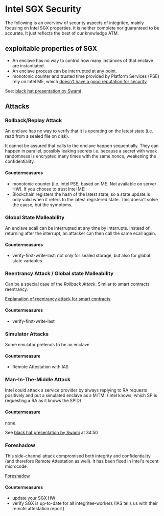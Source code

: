 # Intel SGX Security

The following is an overview of security aspects of integritee, mainly focusing on Intel SGX properties. It is neither complete nor guaranteed to be accurate. It just reflects the best of our knowledge ATM.

## exploitable properties of SGX

* An enclave has no way to control how many instances of that enclave are instantiated.
* An enclave process can be interrupted at any point.
* monotonic counter and trusted time provided by Platform Services (PSE) rely on Intel ME, which [doesn't have a good reputation for security](https://en.wikipedia.org/wiki/Intel_Management_Engine#Security_vulnerabilities).

See: [black hat presentation by Swami](https://youtu.be/0ZxBO3vLB-A)

## Attacks

### Rollback/Replay Attack

An enclave has no way to verify that it is operating on the latest state (i.e. read from a sealed file on disk).

It cannot be assured that calls to the enclave happen sequentially. They can happen in parallel, possibly leaking secrets i.e. because a secret with weak randomness is encrypted many times with the same nonce, weakening the confidentiality.

#### Countermeasures

* monotonic counter (i.e. Intel PSE, based on ME. Not available on server HW). If you choose to trust Intel ME!
* Blockchain registers the hash of the latest state, so a state update is only valid when it refers to the latest registered state. This doesn't solve the cause, but the symptoms.

### Global State Malleability
An enclave ecall can be interrupted at any time by interrupts. Instead of returning after the interrupt, an attacker can then call the same ecall again.

#### Countermeasures

* verify-first-write-last: not only for sealed storage, but also for global state variables.

### Reentrancy Attack / Global state Malleability

Can be a special case of the *Rollback Attack*.
Similar to smart contracts reentrancy.

[Explanation of reentrancy attack for smart contracts](https://medium.com/@gus_tavo_guim/reentrancy-attack-on-smart-contracts-how-to-identify-the-exploitable-and-an-example-of-an-attack-4470a2d8dfe4)

#### Countermeasures

* verify-first-write-last

### Simulator Attacks

Some emulator pretends to be an enclave.

#### Countermeasure

* Remote Attestation with IAS

### Man-In-The-Middle Attack

Intel could attack a service provider by always replying to RA requests positively and put a simulated enclave as a MITM.
(Intel knows, which SP is requesting a RA as it knows the SPID)

#### Countermeasure

none.

See [black hat presentation by Swami](https://youtu.be/0ZxBO3vLB-A) at 34:50

### Foreshadow

This side-channel attack compromised both integrity and confidentiality (and therefore Remote Attestation as well). It has been fixed in Intel's recent microcode.

[Foreshadow](https://en.wikipedia.org/wiki/Foreshadow_(security_vulnerability))

#### Countermeasures

* update your SGX HW
* verify SGX is up-to-date for all integritee-workers (IAS tells us with their remote attestation report)
